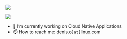 ![](https://www.docker.com/blog/wp-content/uploads/2019/09/docker-kubernetes.png)

![](https://github-readme-stats.vercel.app/api?username=denis256&show_icons=true&count_private=true)

- 🔭 I’m currently working on Cloud Native Applications
- 📫 How to reach me: denis.o`]at[`linux.com


<!--
**denis256/denis256** is a ✨ _special_ ✨ repository because its `README.md` (this file) appears on your GitHub profile.

Here are some ideas to get you started:

- 🔭 I’m currently working on ...
- 🌱 I’m currently learning ...
- 👯 I’m looking to collaborate on ...
- 🤔 I’m looking for help with ...
- 💬 Ask me about ...
- 📫 How to reach me: ...
- 😄 Pronouns: ...
- ⚡ Fun fact: ...
-->
